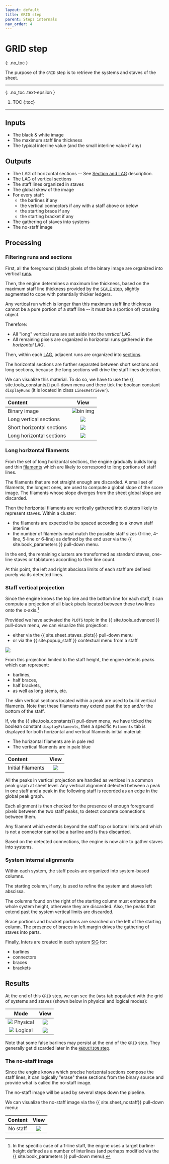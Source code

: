 ```yaml
---
layout: default
title: GRID step
parent: Steps internals
nav_order: 4
---
```

# GRID step
{: .no_toc }

The purpose of the ``GRID`` step is to retrieve the systems and staves of the sheet.

---
{: .no_toc .text-epsilon }
1. TOC
{:toc}
---

## Inputs

- The black & white image
- The maximum staff line thickness
- The typical interline value (and the small interline value if any)

## Outputs

- The LAG of horizontal sections -- See [Section and LAG](../../tutorials/main_concepts/run_section.md#section-and-lag) description.
- The LAG of vertical sections
- The staff lines organized in staves
- The global skew of the image
- For every staff:
    - the barlines if any
    - the vertical connectors if any with a staff above or below
    - the starting brace if any
    - the starting bracket if any
- The gathering of staves into systems
- The no-staff image

## Processing

### Filtering runs and sections

First, all the foreground (black) pixels of the binary image are organized into vertical
[runs](../../tutorials/main_concepts/run_section.md#run-and-runtable).

Then, the engine determines a maximum line thickness, based on the maximum staff line thickness
provided by the [``SCALE`` step](./scale.md#outputs),
slightly augmented to cope with potentially thicker ledgers.

Any vertical run which is longer than this maximum staff line thickness cannot be a
pure portion of a staff line -- it must be a (portion of) crossing object.

Therefore:
- All "long" vertical runs are set aside into the _vertical LAG_.
- All remaining pixels are organized in horizontal runs gathered in the _horizontal LAG_.

Then, within each [LAG](../../tutorials/main_concepts/run_section.md#lag), adjacent runs are organized into
[sections](../../tutorials/main_concepts/run_section.md#section).

The horizontal sections are further separated between short sections and long sections,
because the long sections will drive the staff lines detection.

We can visualize this material.
To do so, we have to use the {{ site.tools_constants}} pull-down menu and there
tick the boolean constant ``displayRuns`` (it is located in class ``LinesRetriever``).

| Content                   | View  |
| :---                      | :---: |
| Binary image              | ![bin img](../..//assets/images/chula_binary.png) |
| Long vertical sections    | ![](../../assets/images/chula_long_vert.png) |
| Short horizontal sections | ![](../../assets/images/chula_short_hori.png) |
| Long horizontal sections  | ![](../../assets/images/chula_long_hori.png) |

### Long horizontal filaments

From the set of long horizontal sections, the engine gradually builds long and thin
[filaments](../../tutorials/main_concepts/run_section.md#filament)
which are likely to correspond to long portions of staff lines.

The filaments that are not straight enough are discarded.
A small set of filaments, the longest ones, are used to compute a global slope of the score image.
The filaments whose slope diverges from the sheet global slope are discarded.

Then the horizontal filaments are vertically gathered into clusters likely to represent staves.
Within a cluster:
- the filaments are expected to be spaced according to a known staff interline
- the number of filaments must match the possible staff sizes (1-line, 4-line, 5-line or 6-line) as
defined by the end user via the {{ site.book_parameters }} pull-down menu.

In the end, the remaining clusters are transformed as standard staves, one-line staves or tablatures
according to their line count.

At this point, the left and right abscissa limits of each staff are defined purely
via its detected lines.

### Staff vertical projection

Since the engine knows the top line and the bottom line for each staff, it can compute a projection 
of all black pixels located between these two lines onto the x-axis.[^one_line_projection]

Provided we have activated the ``PLOTS`` topic in the {{ site.tools_advanced }} pull-down menu,
we can visualize this projection:
- either via the {{ site.sheet_staves_plots}} pull-down menu
- or via the {{ site.popup_staff }} contextual menu from a staff

![](../../assets/images/chula_staff_plot.png)

From this projection limited to the staff height, the engine detects peaks which can represent:
- barlines,
- half braces,
- half brackets,
- as well as long stems, etc.

The slim vertical sections located within a peak are used to build vertical filaments.
Note that these filaments may extend past the top and/or the bottom of the staff.

If, via the {{ site.tools_constants}} pull-down menu, we have ticked the boolean constant
``displayFilaments``, then a specific ``Filaments`` tab is displayed
for both horizontal and vertical filaments initial material:
- The horizontal filaments are in pale red
- The vertical filaments are in pale blue

| Content   | View  |
| :---      | :---: |
| Initial Filaments | ![](../../assets/images/chula_filaments.png) |

All the peaks in vertical projection are handled as vertices in a common peak graph at sheet level.
Any vertical alignment detected between a peak in one staff and a peak in the following staff is
recorded as an edge in the global peak graph.

Each alignment is then checked for the presence of enough foreground pixels between
the two staff peaks, to detect concrete connections between them.

Any filament which extends beyond the staff top or bottom limits and which is not a connector
cannot be a barline and is thus discarded.

Based on the detected connections, the engine is now able to gather staves into systems.

### System internal alignments

Within each system, the staff peaks are organized into system-based columns.

The starting column, if any, is used to refine the system and staves left abscissa.

The columns found on the right of the starting column must embrace the whole system height,
otherwise they are discarded.
Also, the peaks that extend past the system vertical limits are discarded.

Brace portions and bracket portions are searched on the left of the starting column.
The presence of braces in left margin drives the gathering of staves into parts.

Finally, Inters are created in each system [SIG](../../tutorials/main_concepts/sig.md#sig) for:
- barlines
- connectors
- braces
- brackets

## Results

At the end of this ``GRID`` step,  we can see the ``Data`` tab
populated with the grid of systems and staves (shown below in physical and logical modes):

| Mode      | View  |
| :---:     | :---: |
| ![](../../assets/images/ModePhysical.png) Physical | ![](../../assets/images/chula_data.png) |
| ![](../../assets/images/ModeLogical.png) Logical   | ![](../../assets/images/chula_data_output.png) |

Note that some false barlines may persist at the end of the ``GRID`` step.
They generally get discarded later in the [``REDUCTION`` step](./reduction.md).

### The no-staff image

Since the engine knows which precise horizontal sections compose the staff lines,
it can logically "erase" these sections from the binary source and provide
what is called the no-staff image.

The no-staff image will be used by several steps down the pipeline.

We can visualize the no-staff image via the {{ site.sheet_nostaff}} pull-down menu:

| Content  | View  |
| :---:    | :---: |
| No staff | ![](../../assets/images/chula_nostaff.png) |


[^one_line_projection]: In the specific case of a 1-line staff, the engine uses a target barline-height defined as a number of interlines (and perhaps modified via the {{ site.book_parameters }} pull-down menu).